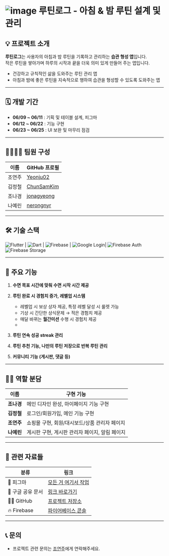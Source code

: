 # ![image](https://github.com/user-attachments/assets/0ae8c7d9-5933-41ea-89ee-d5578752f4d8) 루틴로그 - 아침 & 밤 루틴 설계 및 관리

## 💡 프로젝트 소개

**루틴로그**는 사용자의 아침과 밤 루틴을 기록하고 관리하는 **습관 형성 앱**입니다.  
작은 루틴을 쌓아가며 하루의 시작과 끝을 더욱 의미 있게 만들어 주는 앱입니다.

- 건강하고 규칙적인 삶을 도와주는 루틴 관리 앱  
- 아침과 밤에 좋은 루틴을 지속적으로 행하여 습관을 형성할 수 있도록 도와주는 앱

---

## 🗓 개발 기간

- **06/09 ~ 06/11** : 기획 및 테이블 설계, 피그마
- **06/12 ~ 06/22** : 기능 구현  
- **06/23 ~ 06/25** : UI 보완 및 마무리 점검

---

## 👨‍👩‍👦‍👦 팀원 구성

| 이름 | GitHub 프로필 |
|------|----------------|
| 조연주 | [Yeonju02](https://github.com/Yeonju02) |
| 김정철 | [ChunSamKim](https://github.com/ChunSamKim) |
| 조나경 | [jonagyeong](https://github.com/jonagyeong) |
| 나예린 | [nerongnyr](https://github.com/nerongnyr) |

---

## 🛠 기술 스택

![Flutter](https://img.shields.io/badge/Flutter-3.x-blue?logo=flutter) | ![Dart](https://img.shields.io/badge/Dart-3.x-blue?logo=dart) | ![Firebase](https://img.shields.io/badge/Firebase%20Firestore-NoSQL-yellow?logo=firebase) | ![Google Login](https://img.shields.io/badge/Google%20Login-blue?logo=google)| ![Firebase Auth](https://img.shields.io/badge/Firebase%20Auth-green?logo=firebase) ![Firebase Storage](https://img.shields.io/badge/Firebase%20Storage-orange?logo=firebase)

---

## 📱 주요 기능

1. **수면 목표 시간에 맞춰 수면 시작 시간 제공**
   
2. **루틴 완료 시 경험치 증가, 레벨업 시스템**
   - 레벨업 시 보상 상자 제공, 특정 레벨 달성 시 룰렛 가능
   - 기상 시 간단한 상식문제 → 적은 경험치 제공
   - 매달 바뀌는 **월간미션** 수행 시 경험치 제공
   - 
3. **루틴 연속 성공 streak 관리**
   
4. **루틴 추천 기능, 나만의 루틴 저장으로 반복 루틴 관리**
   
5. **커뮤니티 기능 (게시판, 댓글 등)**

---

## 👨‍💻 역할 분담

| 이름 | 구현 기능 |
|------|-----------|
| **조나경** | 메인 디자인 완성, 마이페이지 기능 구현 |
| **김정철** | 로그인/회원가입, 메인 기능 구현 |
| **조연주** | 쇼핑몰 구현, 회원/대시보드/상품 관리자 페이지 |
| **나예린** | 게시판 구현, 게시판 관리자 페이지, 알림 페이지 |

---

## 📂 관련 자료들

| 분류 | 링크 |
|------|------|
| 🎨 피그마 | [모든 거 여기서 작업](https://www.figma.com/file/example) |
| 📁 구글 공유 문서 | [링크 바로가기](https://drive.google.com/drive/folders/1qER8y17_Hqc0VLBOQrmFhK0u1yCShDEP) |
| 🧑‍💻 GitHub | [프로젝트 저장소](https://github.com/Yeonju02/flutter_project) |
| 🔥 Firebase | [파이어베이스 콘솔](https://console.firebase.google.com/project/routine-log-app/database?hl=ko&fbclid=CjwKCAjw5-CBhBIEiwAzfVywLg-tTt3pKOoc6nsbNkxDJUA-SeXcbzX_FKWW9oQdW7xNMERSLdKoRoCkOUoQAvD_BwE) |

---

## 📞 문의

- 프로젝트 관련 문의는 [조연주](https://github.com/Yeonju02)에게 연락해주세요.
